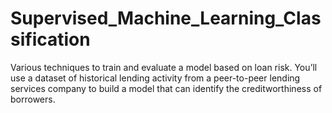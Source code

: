# Supervised_Machine_Learning_Classification
Various techniques to train and evaluate a model based on loan risk. You’ll use a dataset of historical lending activity from a peer-to-peer lending services company to build a model that can identify the creditworthiness of borrowers.
